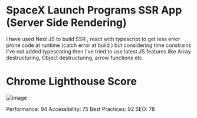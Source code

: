 # SpaceX Launch Programs SSR App (Server Side Rendering)

I have used Next JS to build SSR , react with typescript to get less error prone code at runtime (catch error at build ) but considering time constrains I've not added typescating then I've tried to use latest JS features like Array destructuring, Object destructuring, arrow functions etc.

# Chrome Lighthouse Score 
![image](https://user-images.githubusercontent.com/40962778/89642153-d796c180-d8d0-11ea-9020-df2fa343b211.png)

Performance: 94
Accessibility: 75
Best Practices: 92
SEO: 78

